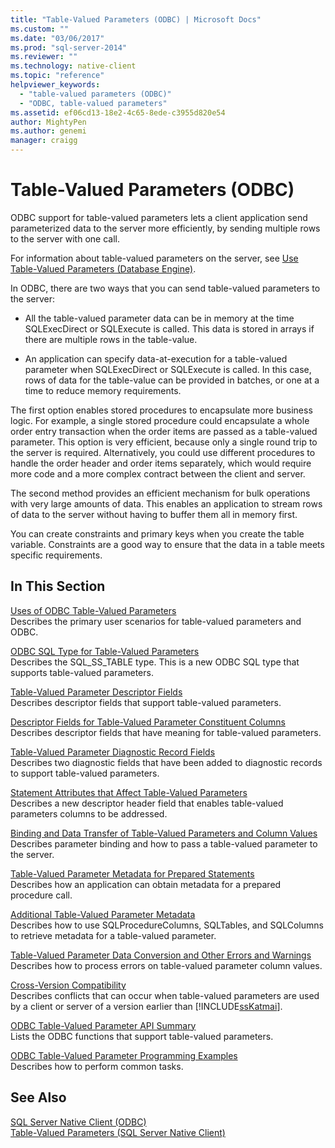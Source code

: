 ```yaml
---
title: "Table-Valued Parameters (ODBC) | Microsoft Docs"
ms.custom: ""
ms.date: "03/06/2017"
ms.prod: "sql-server-2014"
ms.reviewer: ""
ms.technology: native-client
ms.topic: "reference"
helpviewer_keywords: 
  - "table-valued parameters (ODBC)"
  - "ODBC, table-valued parameters"
ms.assetid: ef06cd13-18e2-4c65-8ede-c3955d820e54
author: MightyPen
ms.author: genemi
manager: craigg
---
```

# Table-Valued Parameters (ODBC)
  ODBC support for table-valued parameters lets a client application send parameterized data to the server more efficiently, by sending multiple rows to the server with one call.  
  
 For information about table-valued parameters on the server, see [Use Table-Valued Parameters &#40;Database Engine&#41;](../tables/use-table-valued-parameters-database-engine.md).  
  
 In ODBC, there are two ways that you can send table-valued parameters to the server:  
  
-   All the table-valued parameter data can be in memory at the time SQLExecDirect or SQLExecute is called. This data is stored in arrays if there are multiple rows in the table-value.  
  
-   An application can specify data-at-execution for a table-valued parameter when SQLExecDirect or SQLExecute is called. In this case, rows of data for the table-value can be provided in batches, or one at a time to reduce memory requirements.  
  
 The first option enables stored procedures to encapsulate more business logic. For example, a single stored procedure could encapsulate a whole order entry transaction when the order items are passed as a table-valued parameter. This option is very efficient, because only a single round trip to the server is required. Alternatively, you could use different procedures to handle the order header and order items separately, which would require more code and a more complex contract between the client and server.  
  
 The second method provides an efficient mechanism for bulk operations with very large amounts of data. This enables an application to stream rows of data to the server without having to buffer them all in memory first.  
  
 You can create constraints and primary keys when you create the table variable. Constraints are a good way to ensure that the data in a table meets specific requirements.  
  
## In This Section  
 [Uses of ODBC Table-Valued Parameters](uses-of-odbc-table-valued-parameters.md)  
 Describes the primary user scenarios for table-valued parameters and ODBC.  
  
 [ODBC SQL Type for Table-Valued Parameters](odbc-sql-type-for-table-valued-parameters.md)  
 Describes the SQL_SS_TABLE type. This is a new ODBC SQL type that supports table-valued parameters.  
  
 [Table-Valued Parameter Descriptor Fields](table-valued-parameter-descriptor-fields.md)  
 Describes descriptor fields that support table-valued parameters.  
  
 [Descriptor Fields for Table-Valued Parameter Constituent Columns](descriptor-fields-for-table-valued-parameter-constituent-columns.md)  
 Describes descriptor fields that have meaning for table-valued parameters.  
  
 [Table-Valued Parameter Diagnostic Record Fields](table-valued-parameter-diagnostic-record-fields.md)  
 Describes two diagnostic fields that have been added to diagnostic records to support table-valued parameters.  
  
 [Statement Attributes that Affect Table-Valued Parameters](statement-attributes-that-affect-table-valued-parameters.md)  
 Describes a new descriptor header field that enables table-valued parameters columns to be addressed.  
  
 [Binding and Data Transfer of Table-Valued Parameters and Column Values](binding-and-data-transfer-of-table-valued-parameters-and-column-values.md)  
 Describes parameter binding and how to pass a table-valued parameter to the server.  
  
 [Table-Valued Parameter Metadata for Prepared Statements](table-valued-parameter-metadata-for-prepared-statements.md)  
 Describes how an application can obtain metadata for a prepared procedure call.  
  
 [Additional Table-Valued Parameter Metadata](additional-table-valued-parameter-metadata.md)  
 Describes how to use SQLProcedureColumns, SQLTables, and SQLColumns to retrieve metadata for a table-valued parameter.  
  
 [Table-Valued Parameter Data Conversion and Other Errors and Warnings](table-valued-parameter-data-conversion-and-other-errors-and-warnings.md)  
 Describes how to process errors on table-valued parameter column values.  
  
 [Cross-Version Compatibility](cross-version-compatibility.md)  
 Describes conflicts that can occur when table-valued parameters are used by a client or server of a version earlier than [!INCLUDE[ssKatmai](../../includes/sskatmai-md.md)].  
  
 [ODBC Table-Valued Parameter API Summary](odbc-table-valued-parameter-api-summary.md)  
 Lists the ODBC functions that support table-valued parameters.  
  
 [ODBC Table-Valued Parameter Programming Examples](../../database-engine/dev-guide/odbc-table-valued-parameter-programming-examples.md)  
 Describes how to perform common tasks.  
  
## See Also  
 [SQL Server Native Client &#40;ODBC&#41;](../native-client/odbc/sql-server-native-client-odbc.md)   
 [Table-Valued Parameters &#40;SQL Server Native Client&#41;](../native-client/features/table-valued-parameters-sql-server-native-client.md)  
  
  
